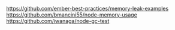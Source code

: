 https://github.com/ember-best-practices/memory-leak-examples
https://github.com/bmancini55/node-memory-usage
https://github.com/iwanaga/node-gc-test
